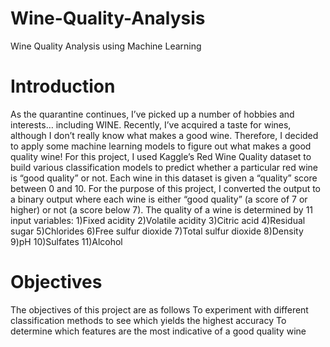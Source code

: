 # Wine-Quality-Analysis
Wine Quality Analysis using Machine Learning
# Introduction
As the quarantine continues, I’ve picked up a number of hobbies and interests… including WINE. Recently, I’ve acquired a taste for wines, although I don’t really know what makes a good wine. Therefore, I decided to apply some machine learning models to figure out what makes a good quality wine!
For this project, I used Kaggle’s Red Wine Quality dataset to build various classification models to predict whether a particular red wine is “good quality” or not. Each wine in this dataset is given a “quality” score between 0 and 10. For the purpose of this project, I converted the output to a binary output where each wine is either “good quality” (a score of 7 or higher) or not (a score below 7). The quality of a wine is determined by 11 input variables:
1)Fixed acidity
2)Volatile acidity
3)Citric acid
4)Residual sugar
5)Chlorides
6)Free sulfur dioxide
7)Total sulfur dioxide
8)Density
9)pH
10)Sulfates
11)Alcohol
# Objectives
The objectives of this project are as follows
To experiment with different classification methods to see which yields the highest accuracy
To determine which features are the most indicative of a good quality wine
